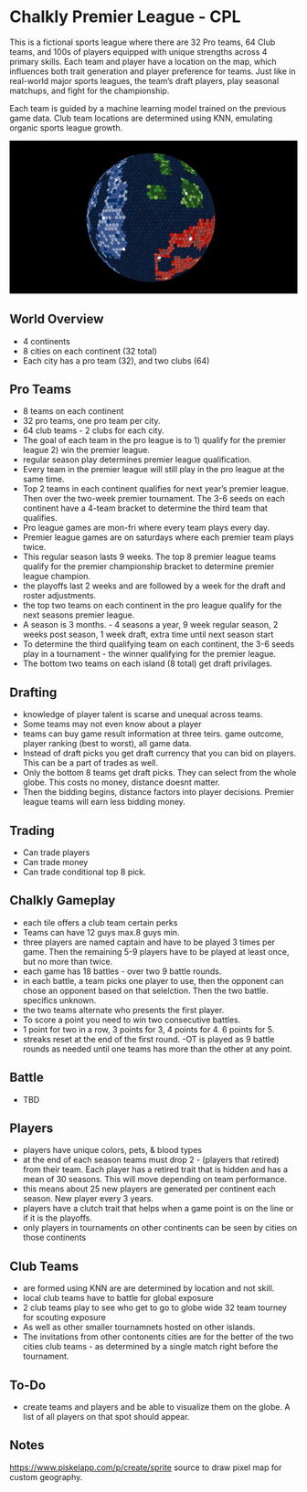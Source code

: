 # Chalkly Premier League - CPL

This is a fictional sports league where there are 32 Pro teams, 64 Club teams, and 100s of players equipped with unique strengths across 4 primary skills. Each team and player have a location on the map, which influences both trait generation and player preference for teams. Just like in real-world major sports leagues, the team’s draft players, play seasonal matchups, and fight for the championship. 

Each team is guided by a machine learning model trained on the previous game data. Club team locations are determined using KNN, emulating organic sports league growth. 

![Globe May 2025](/data/globe_may_2025.png)

## World Overview
- 4 continents
- 8 cities on each continent (32 total)
- Each city has a pro team (32), and two clubs (64)

## Pro Teams 
- 8 teams on each continent
- 32 pro teams, one pro team per city. 
- 64 club teams - 2 clubs for each city. 
- The goal of each team in the pro league is to 1) qualify for the premier league 2) win the premier league.
- regular season play determines premier league qualification. 
- Every team in the premier league will still play in the pro league at the same time.
- Top 2 teams in each continent qualifies for next year’s premier league. Then over the two-week premier tournament. The 3-6 seeds on each continent have a 4-team bracket to determine the third team that qualifies. 
- Pro league games are mon-fri where every team plays every day. 
- Premier league games are on saturdays where each premier team plays twice.
- This regular season lasts 9 weeks. The top 8 premier league teams qualify for the premier championship bracket to determine premier league champion.
- the playoffs last 2 weeks and are followed by a week for the draft and roster adjustments.  
- the top two teams on each continent in the pro league qualify for the next seasons premier league. 
- A season is 3 months. - 4 seasons a year, 9 week regular season, 2 weeks post season, 1 week draft, extra time until next season start
- To determine the third qualifying team on each continent, the 3-6 seeds play in a tournament - the winner qualifying for the premier league.
- The bottom two teams on each island (8 total) get draft privilages. 

## Drafting
- knowledge of player talent is scarse and unequal across teams.
- Some teams may not even know about a player
- teams can buy game result information at three teirs. game outcome, player ranking (best to worst), all game data. 
- Instead of draft picks you get draft currency that you can bid on players. This can be a part of trades as well. 
- Only the bottom 8 teams get draft picks. They can select from the whole globe. This costs no money, distance doesnt matter. 
- Then the bidding begins, distance factors into player decisions. Premier league teams will earn less bidding money. 

## Trading
- Can trade players
- Can trade money
- Can trade conditional top 8 pick. 

## Chalkly Gameplay
- each tile offers a club team certain perks
- Teams can have 12 guys max.8 guys min. 
- three players are named captain and have to be played 3 times per game. Then the remaining 5-9 players have to be played at least once, but no more than twice.
- each game has 18 battles - over two 9 battle rounds. 
- in each battle, a team picks one player to use, then the opponent can chose an opponent based on that selelction. Then the two battle. specifics unknown. 
- the two teams alternate who presents the first player. 
- To score a point you need to win two consecutive battles. 
- 1 point for two in a row, 3 points for 3, 4 points for 4. 6 points for 5.
- streaks reset at the end of the first round. 
-OT is played as 9 battle rounds as needed until one teams has more than the other at any point.

## Battle
- TBD

## Players
- players have unique colors, pets, & blood types
- at the end of each season teams must drop 2 - (players that retired) from their team. Each player has a retired trait that is hidden and has a mean of 30 seasons. This will move depending on team performance. 
- this means about 25 new players are generated per continent each season. New player every 3 years. 
- players have a clutch trait that helps when a game point is on the line or if it is the playoffs.
- only players in tournaments on other continents can be seen by cities on those continents

## Club Teams
- are formed using KNN are are determined by location and not skill. 
- local club teams have to battle for global exposure
- 2 club teams play to see who get to go to globe wide 32 team tourney for scouting exposure
- As well as other smaller tournamnets hosted on other islands. 
- The invitations from other contonents cities are for the better of the two cities club teams - as determined by a single match right before the tournament. 

## To-Do
- create teams and players and be able to visualize them on the globe. A list of all players on that spot should appear. 

## Notes
https://www.piskelapp.com/p/create/sprite source to draw pixel map for custom geography.


